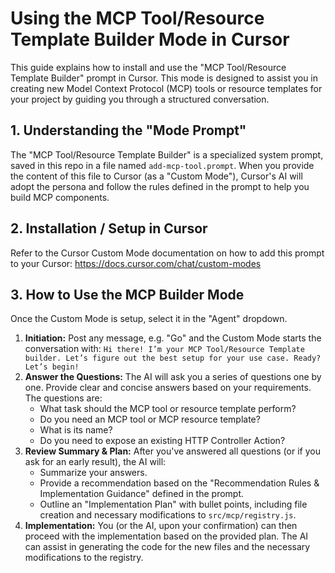# Using the MCP Tool/Resource Template Builder Mode in Cursor

This guide explains how to install and use the "MCP Tool/Resource Template Builder" prompt in Cursor. This mode is designed to assist you in creating new Model Context Protocol (MCP) tools or resource templates for your project by guiding you through a structured conversation.

## 1. Understanding the "Mode Prompt"

The "MCP Tool/Resource Template Builder" is a specialized system prompt, saved in this repo in a file named `add-mcp-tool.prompt`. When you provide the content of this file to Cursor (as a "Custom Mode"), Cursor's AI will adopt the persona and follow the rules defined in the prompt to help you build MCP components.

## 2. Installation / Setup in Cursor

Refer to the Cursor Custom Mode documentation on how to add this prompt to your Cursor: https://docs.cursor.com/chat/custom-modes

## 3. How to Use the MCP Builder Mode

Once the Custom Mode is setup, select it in the "Agent" dropdown.

1.  **Initiation:** Post any message, e.g. "Go" and the Custom Mode starts the conversation with:
    `Hi there! I’m your MCP Tool/Resource Template builder. Let’s figure out the best setup for your use case. Ready? Let’s begin!`
2.  **Answer the Questions:** The AI will ask you a series of questions one by one. Provide clear and concise answers based on your requirements. The questions are:
    *   What task should the MCP tool or resource template perform?
    *   Do you need an MCP tool or MCP resource template?
    *   What is its name?
    *   Do you need to expose an existing HTTP Controller Action?
3.  **Review Summary & Plan:** After you've answered all questions (or if you ask for an early result), the AI will:
    *   Summarize your answers.
    *   Provide a recommendation based on the "Recommendation Rules & Implementation Guidance" defined in the prompt.
    *   Outline an "Implementation Plan" with bullet points, including file creation and necessary modifications to `src/mcp/registry.js`.
4.  **Implementation:** You (or the AI, upon your confirmation) can then proceed with the implementation based on the provided plan. The AI can assist in generating the code for the new files and the necessary modifications to the registry.
